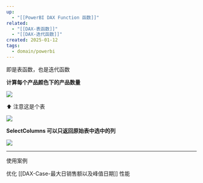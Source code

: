 ```yaml
---
up:
  - "[[PowerBI DAX Function 函数]]"
related:
  - "[[DAX-表函数]]"
  - "[[DAX-迭代函数]]"
created: 2025-01-12
tags:
  - domain/powerbi
---
```


即是表函数，也是迭代函数

**计算每个产品颜色下的产品数量**

![](https://s1.vika.cn/space/2025/01/12/041dc21c226a430ba2aaece8c51cd5df)

⬆️ 注意这是个表

![](https://s1.vika.cn/space/2025/01/12/52232b1b6d2e4b9eb60b634665dfb474)


**SelectColumns 可以只返回原始表中选中的列**

![](https://s1.vika.cn/space/2025/01/12/5a43782d36224886935460855bded5e6)

---

使用案例

优化 [[DAX-Case-最大日销售额以及峰值日期]] 性能